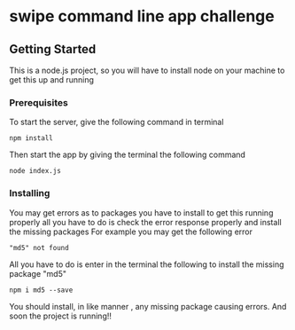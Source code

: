 # swipe command line app challenge
## Getting Started
This is a node.js project, so you will have to install node  on your machine to get this up and running

### Prerequisites
To start the server, give the following command in terminal
```
npm install
```
Then start the app by giving the terminal the following command
```
node index.js
```

### Installing
You may get errors as to packages you have to install to get this running properly
all you have to do is check the error response properly and install the missing packages
For example you may get the following error
```
"md5" not found
```
All  you have to do is enter in the terminal the following to install the missing package "md5"
```
npm i md5 --save
```
You should install, in like manner , any missing package causing errors. 
And soon the project is running!!
